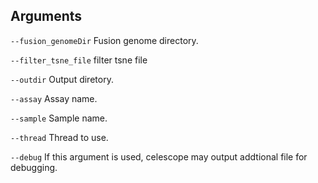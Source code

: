 

## Arguments
`--fusion_genomeDir` Fusion genome directory.

`--filter_tsne_file` filter tsne file

`--outdir` Output diretory.

`--assay` Assay name.

`--sample` Sample name.

`--thread` Thread to use.

`--debug` If this argument is used, celescope may output addtional file for debugging.

